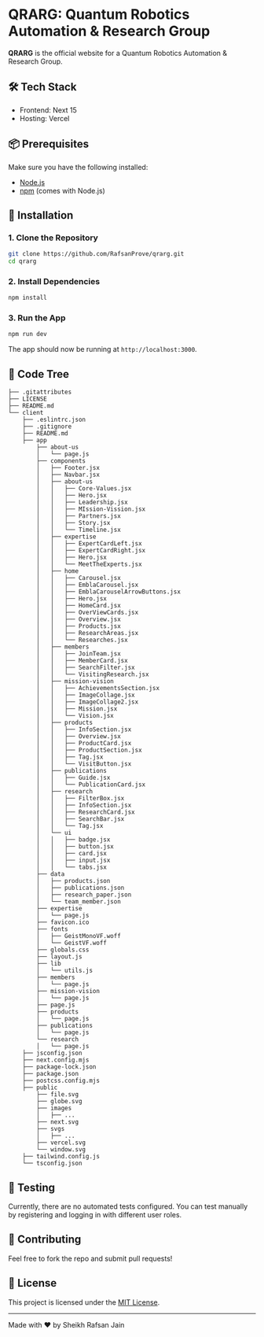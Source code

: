 # QRARG: Quantum Robotics Automation & Research Group

**QRARG** is the official website for a Quantum Robotics Automation & Research Group.

## 🛠️ Tech Stack

- Frontend: Next 15
- Hosting: Vercel

## 📦 Prerequisites

Make sure you have the following installed:

- [Node.js](https://nodejs.org/)
- [npm](https://www.npmjs.com/) (comes with Node.js)

## 📁 Installation

### 1. Clone the Repository

```bash
git clone https://github.com/RafsanProve/qrarg.git
cd qrarg
```

### 2. Install Dependencies

```bash
npm install
```

### 3. Run the App

```bash
npm run dev
```

The app should now be running at `http://localhost:3000`.

## 🌳 Code Tree
```
├── .gitattributes
├── LICENSE
├── README.md
└── client
    ├── .eslintrc.json
    ├── .gitignore
    ├── README.md
    ├── app
        ├── about-us
        │   └── page.js
        ├── components
        │   ├── Footer.jsx
        │   ├── Navbar.jsx
        │   ├── about-us
        │   │   ├── Core-Values.jsx
        │   │   ├── Hero.jsx
        │   │   ├── Leadership.jsx
        │   │   ├── MIssion-Vission.jsx
        │   │   ├── Partners.jsx
        │   │   ├── Story.jsx
        │   │   └── Timeline.jsx
        │   ├── expertise
        │   │   ├── ExpertCardLeft.jsx
        │   │   ├── ExpertCardRight.jsx
        │   │   ├── Hero.jsx
        │   │   └── MeetTheExperts.jsx
        │   ├── home
        │   │   ├── Carousel.jsx
        │   │   ├── EmblaCarousel.jsx
        │   │   ├── EmblaCarouselArrowButtons.jsx
        │   │   ├── Hero.jsx
        │   │   ├── HomeCard.jsx
        │   │   ├── OverViewCards.jsx
        │   │   ├── Overview.jsx
        │   │   ├── Products.jsx
        │   │   ├── ResearchAreas.jsx
        │   │   └── Researches.jsx
        │   ├── members
        │   │   ├── JoinTeam.jsx
        │   │   ├── MemberCard.jsx
        │   │   ├── SearchFilter.jsx
        │   │   └── VisitingResearch.jsx
        │   ├── mission-vision
        │   │   ├── AchievementsSection.jsx
        │   │   ├── ImageCollage.jsx
        │   │   ├── ImageCollage2.jsx
        │   │   ├── Mission.jsx
        │   │   └── Vision.jsx
        │   ├── products
        │   │   ├── InfoSection.jsx
        │   │   ├── Overview.jsx
        │   │   ├── ProductCard.jsx
        │   │   ├── ProductSection.jsx
        │   │   ├── Tag.jsx
        │   │   └── VisitButton.jsx
        │   ├── publications
        │   │   ├── Guide.jsx
        │   │   └── PublicationCard.jsx
        │   ├── research
        │   │   ├── FilterBox.jsx
        │   │   ├── InfoSection.jsx
        │   │   ├── ResearchCard.jsx
        │   │   ├── SearchBar.jsx
        │   │   └── Tag.jsx
        │   └── ui
        │   │   ├── badge.jsx
        │   │   ├── button.jsx
        │   │   ├── card.jsx
        │   │   ├── input.jsx
        │   │   └── tabs.jsx
        ├── data
        │   ├── products.json
        │   ├── publications.json
        │   ├── research_paper.json
        │   └── team_member.json
        ├── expertise
        │   └── page.js
        ├── favicon.ico
        ├── fonts
        │   ├── GeistMonoVF.woff
        │   └── GeistVF.woff
        ├── globals.css
        ├── layout.js
        ├── lib
        │   └── utils.js
        ├── members
        │   └── page.js
        ├── mission-vision
        │   └── page.js
        ├── page.js
        ├── products
        │   └── page.js
        ├── publications
        │   └── page.js
        └── research
        │   └── page.js
    ├── jsconfig.json
    ├── next.config.mjs
    ├── package-lock.json
    ├── package.json
    ├── postcss.config.mjs
    ├── public
        ├── file.svg
        ├── globe.svg
        ├── images
        │   ├── ...
        ├── next.svg
        ├── svgs
        │   ├── ...
        ├── vercel.svg
        └── window.svg
    ├── tailwind.config.js
    └── tsconfig.json
```

## 🧪 Testing

Currently, there are no automated tests configured. You can test manually by registering and logging in with different user roles.

## 🤝 Contributing

Feel free to fork the repo and submit pull requests!

## 📄 License

This project is licensed under the [MIT License](LICENSE).

---

Made with ❤️ by Sheikh Rafsan Jain
